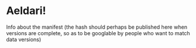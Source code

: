 # Aeldari!

Info about the manifest (the hash should perhaps be published here when versions are complete, so as to be googlable by people who want to match data versions)
